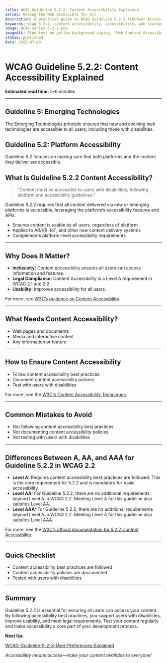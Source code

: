 ```yaml
---
title: WCAG Guideline 5.2.2: Content Accessibility Explained
series: Making the Web Accessible for All
description: A practical guide to WCAG Guideline 5.2.2 (Content Accessibility)—what it means, why it matters, and how to ensure your content is accessible to all users.
keywords: wcag 5.2.2, content accessibility, accessibility, web standards, digital inclusion
image: WCAG-Series-5-2-2.png
imageAlt: Blue text on yellow background saying, "Web Content Accessibiilty Guiedlines (WCAG) 5.2.2 Explained, Content Accessibility"
status: published
date: 2025-07-03
---
```


# **WCAG Guideline 5.2.2: Content Accessibility Explained**

**Estimated read time:** 5–6 minutes

---

## **Guideline 5: Emerging Technologies**

The Emerging Technologies principle ensures that new and evolving web technologies are accessible to all users, including those with disabilities.

## **Guideline 5.2: Platform Accessibility**

Guideline 5.2 focuses on making sure that both platforms and the content they deliver are accessible.

## **What Is Guideline 5.2.2 Content Accessibility?**

<!-- [Illustration: User accessing content with assistive technology] -->

> "Content must be accessible to users with disabilities, following platform and accessibility guidelines."

Guideline 5.2.2 requires that all content delivered via new or emerging platforms is accessible, leveraging the platform’s accessibility features and APIs.

- Ensures content is usable by all users, regardless of platform
- Applies to AR/VR, IoT, and other new content delivery systems
- Complements platform-level accessibility requirements

---

## **Why Does It Matter?**

<!-- [Infographic: User with screen reader, content icon, and accessibility symbol] -->

- **Inclusivity:** Content accessibility ensures all users can access information and features.
- **Legal Compliance:** Content Accessibility is a Level A requirement in WCAG 2.1 and 2.2.
- **Usability:** Improves accessibility for all users.

For more, see [W3C’s guidance on Content Accessibility](https://www.w3.org/WAI/standards-guidelines/wcag/new-in-22/).

---

## **What Needs Content Accessibility?**

<!-- [Grid: Web pages, documents, media, all with accessibility icons] -->

- Web pages and documents
- Media and interactive content
- Any information or feature

---

## **How to Ensure Content Accessibility**

<!-- [Side-by-side code snippets: Accessible content, inaccessible content]
[Example: Settings panel for content accessibility] -->

- Follow content accessibility best practices
- Document content accessibility policies
- Test with users with disabilities

For more, see the [W3C's Content Accessibility Techniques](https://www.w3.org/WAI/standards-guidelines/wcag/new-in-22/).

---

## **Common Mistakes to Avoid**

<!-- [Do/Don't graphic: Left side with accessible content, right side with inaccessible content] -->

- Not following content accessibility best practices
- Not documenting content accessibility policies
- Not testing with users with disabilities

---

## **Differences Between A, AA, and AAA for Guideline 5.2.2 in WCAG 2.2**

<!-- [Infographic: Three columns labeled A, AA, AAA with example requirements for each] -->

- **Level A:** Requires content accessibility best practices are followed. This is the core requirement for 5.2.2 and is mandatory for basic accessibility.
- **Level AA:** For Guideline 5.2.2, there are no additional requirements beyond Level A in WCAG 2.2. Meeting Level A for this guideline also satisfies Level AA.
- **Level AAA:** For Guideline 5.2.2, there are no additional requirements beyond Level A in WCAG 2.2. Meeting Level A for this guideline also satisfies Level AAA.

For more, see the [W3C’s official documentation for 5.2.2 Content Accessibility](https://www.w3.org/WAI/standards-guidelines/wcag/new-in-22/).

---

## **Quick Checklist**

<!-- [Checklist graphic: Icons for each item (content, accessibility, testing, etc.)] -->

- Content accessibility best practices are followed
- Content accessibility policies are documented
- Tested with users with disabilities

---

## **Summary**

<!-- [Illustration: User accessing accessible content in a web app] -->

Guideline 5.2.2 is essential for ensuring all users can access your content. By following accessibility best practices, you support users with disabilities, improve usability, and meet legal requirements. Test your content regularly and make accessibility a core part of your development process.

**Next Up:**

[WCAG-Guideline-5-2-3-User-Preferences-Explained](WCAG-Guideline-5-2-3-User-Preferences-Explained)

*Accessibility means access—make your content available to everyone!*
